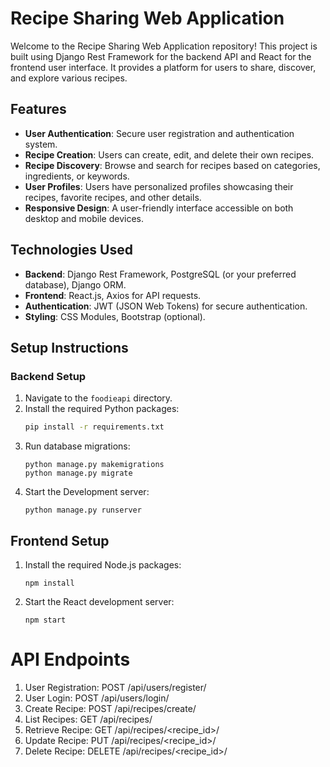 # Recipe Sharing Web Application
Welcome to the Recipe Sharing Web Application repository! This project is built using Django Rest Framework for the backend API and React for the frontend user interface. It provides a platform for users to share, discover, and explore various recipes.

## Features
- **User Authentication**: Secure user registration and authentication system.
- **Recipe Creation**: Users can create, edit, and delete their own recipes.
- **Recipe Discovery**: Browse and search for recipes based on categories, ingredients, or keywords.
- **User Profiles**: Users have personalized profiles showcasing their recipes, favorite recipes, and other details.
- **Responsive Design**: A user-friendly interface accessible on both desktop and mobile devices.

## Technologies Used

- **Backend**: Django Rest Framework, PostgreSQL (or your preferred database), Django ORM.
- **Frontend**: React.js, Axios for API requests.
- **Authentication**: JWT (JSON Web Tokens) for secure authentication.
- **Styling**: CSS Modules, Bootstrap (optional).

## Setup Instructions

### Backend Setup

1. Navigate to the `foodieapi` directory.
2. Install the required Python packages:
   ```bash
   pip install -r requirements.txt
3. Run database migrations:
   ```
   python manage.py makemigrations
   python manage.py migrate
   ```
4. Start the Development server:
   ```
   python manage.py runserver
   ```
## Frontend Setup
1. Install the required Node.js packages:
   ```
   npm install
   ```
2. Start the React development server:
   ```
   npm start
   ```
# API Endpoints
1. User Registration: POST /api/users/register/
2. User Login: POST /api/users/login/
3. Create Recipe: POST /api/recipes/create/
4. List Recipes: GET /api/recipes/
5. Retrieve Recipe: GET /api/recipes/<recipe_id>/
6. Update Recipe: PUT /api/recipes/<recipe_id>/
7. Delete Recipe: DELETE /api/recipes/<recipe_id>/
